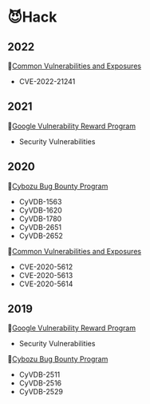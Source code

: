 # 😈Hack

## 2022
🐞[Common Vulnerabilities and Exposures](https://www.cve.org/)  
- CVE-2022-21241  

## 2021
🐞[Google Vulnerability Reward Program](https://www.google.com/about/appsecurity/reward-program/)  
- Security Vulnerabilities  

## 2020
🐞[Cybozu Bug Bounty Program](https://cybozu.co.jp/products/bug-bounty/en/)  
- CyVDB-1563  
- CyVDB-1620  
- CyVDB-1780  
- CyVDB-2651  
- CyVDB-2652  

🐞[Common Vulnerabilities and Exposures](https://www.cve.org/)  
- CVE-2020-5612  
- CVE-2020-5613  
- CVE-2020-5614  

## 2019
🐞[Google Vulnerability Reward Program](https://www.google.com/about/appsecurity/reward-program/)  
- Security Vulnerabilities  

🐞[Cybozu Bug Bounty Program](https://cybozu.co.jp/products/bug-bounty/en/)  
- CyVDB-2511  
- CyVDB-2516  
- CyVDB-2529  
